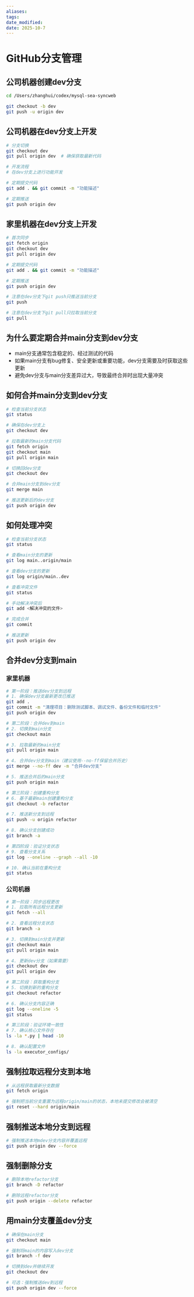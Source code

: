 ```yaml
---
aliases: 
tags: 
date_modified: 
date: 2025-10-7
---
```


# GitHub分支管理

## 公司机器创建dev分支

```bash
cd /Users/zhanghui/codex/mysql-sea-syncweb

git checkout -b dev
git push -u origin dev
```


## 公司机器在dev分支上开发

```bash
# 分支切换
git checkout dev
git pull origin dev  # 确保获取最新代码

# 开发流程
# 在dev分支上进行功能开发

# 定期提交代码
git add . && git commit -m "功能描述"

# 定期推送
git push origin dev
```


## 家里机器在dev分支上开发

```bash
# 首次同步
git fetch origin
git checkout dev
git pull origin dev

# 定期提交代码
git add . && git commit -m "功能描述"

# 定期推送
git push origin dev

# 注意在dev分支下git push只推送当前分支
git push

# 注意在dev分支下git pull只拉取当前分支
git pull
```


## 为什么要定期合并main分支到dev分支

- main分支通常包含稳定的、经过测试的代码
- 如果main分支有bug修复、安全更新或重要功能，dev分支需要及时获取这些更新
- 避免dev分支与main分支差异过大，导致最终合并时出现大量冲突

## 如何合并main分支到dev分支

```bash
# 检查当前分支状态
git status

# 确保在dev分支上
git checkout dev

# 拉取最新的main分支代码
git fetch origin
git checkout main
git pull origin main

# 切换回dev分支
git checkout dev

# 合并main分支到dev分支
git merge main

# 推送更新后的dev分支
git push origin dev
```


## 如何处理冲突

```bash
# 检查当前分支状态
git status

# 查看main分支的更新
git log main..origin/main

# 查看dev分支的更新
git log origin/main..dev

# 查看冲突文件
git status

# 手动解决冲突后
git add <解决冲突的文件>

# 完成合并
git commit

# 推送更新
git push origin dev
```


## 合并dev分支到main

### 家里机器

```bash
# 第一阶段：推送dev分支到远程
# 1. 确保dev分支最新更改已推送
git add .
git commit -m "清理项目：删除测试脚本、调试文件、备份文件和临时文件"
git push origin dev

# 第二阶段：合并dev到main
# 2. 切换到main分支
git checkout main

# 3. 拉取最新的main分支
git pull origin main

# 4. 合并dev分支到main（建议使用--no-ff保留合并历史）
git merge --no-ff dev -m "合并dev分支"

# 5. 推送合并后的main分支
git push origin main

# 第三阶段：创建重构分支
# 6. 基于最新main创建重构分支
git checkout -b refactor

# 7. 推送新分支到远程
git push -u origin refactor

# 8. 确认分支创建成功
git branch -a

# 第四阶段：验证分支状态
# 9. 查看分支关系
git log --oneline --graph --all -10

# 10. 确认当前在重构分支
git status
```

### 公司机器

```bash
# 第一阶段：同步远程更改
# 1. 拉取所有远程分支更新
git fetch --all

# 2. 查看远程分支状态
git branch -a

# 3. 切换到main分支并更新
git checkout main
git pull origin main

# 4. 更新dev分支（如果需要）
git checkout dev
git pull origin dev

# 第二阶段：获取重构分支
# 5. 切换到新的重构分支
git checkout refactor

# 6. 确认分支内容正确
git log --oneline -5
git status

# 第三阶段：验证环境一致性
# 7. 确认核心文件存在
ls -la *.py | head -10

# 8. 确认配置文件
ls -la executor_configs/
```


## 强制拉取远程分支到本地

```bash
# 从远程获取最新分支数据
git fetch origin

# 强制把当前分支重置为远程origin/main的状态，本地未提交修改会被清空
git reset --hard origin/main
```


## 强制推送本地分支到远程

```bash
# 强制推送本地mdev分支内容并覆盖远程
git push origin dev --force
```


## 强制删除分支

```bash
# 删除本地refactor分支
git branch -D refactor

# 删除远程refactor分支
git push origin --delete refactor
```


## 用main分支覆盖dev分支

```bash
# 确保在main分支
git checkout main

# 强制将main的内容写入dev分支
git branch -f dev

# 切换到dev并继续开发
git checkout dev

# 可选：强制推送dev到远程
git push origin dev --force
```